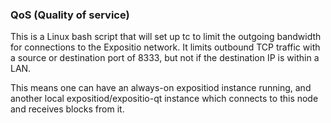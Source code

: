 ### QoS (Quality of service) ###

This is a Linux bash script that will set up tc to limit the outgoing bandwidth for connections to the Expositio network. It limits outbound TCP traffic with a source or destination port of 8333, but not if the destination IP is within a LAN.

This means one can have an always-on expositiod instance running, and another local expositiod/expositio-qt instance which connects to this node and receives blocks from it.
